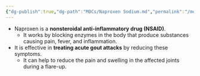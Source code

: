 ```yaml
---
{"dg-publish":true,"dg-path":"MOCs/Naproxen Sodium.md","permalink":"/mo-cs/naproxen-sodium/","created":"2025-04-13","updated":"2025-04-13"}
---
```


- Naproxen is a **nonsteroidal anti-inflammatory drug (NSAID)**.
	- It works by blocking enzymes in the body that produce substances causing pain, fever, and inflammation.
- It is effective in **treating acute gout attacks** by reducing these symptoms.
	- It can help to reduce the pain and swelling in the affected joints during a flare-up.